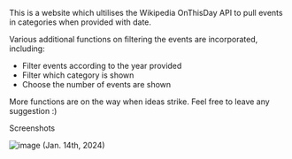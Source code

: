 This is a website which ultilises the Wikipedia OnThisDay API to pull events in categories when provided with date. 

Various additional functions on filtering the events are incorporated, including:
- Filter events according to the year provided
- Filter which category is shown
- Choose the number of events are shown

More functions are on the way when ideas strike. Feel free to leave any suggestion :)

Screenshots 

![image](https://github.com/nghiatr84/on-this-day/assets/132190213/c4cb2b40-94d6-4e71-a83c-7c2cbf9a8243)
(Jan. 14th, 2024)
